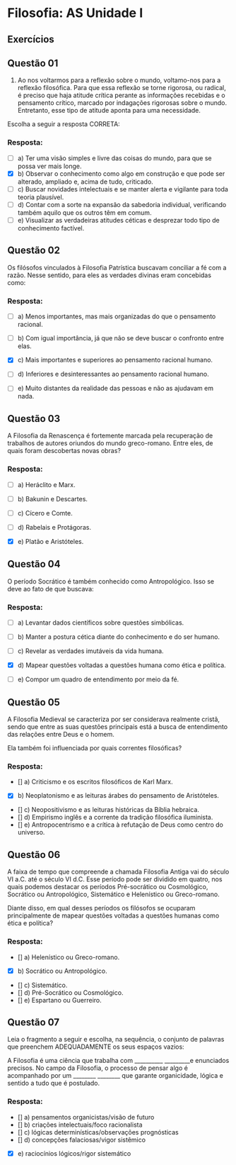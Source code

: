 # Filosofia: AS Unidade I

## Exercícios


## Questão 01 
01. Ao nos voltarmos para a reflexão sobre o mundo, voltamo-nos para a reflexão filosófica. Para que essa reflexão se torne rigorosa, ou radical, é preciso que haja atitude crítica perante as informações recebidas e o pensamento crítico, marcado por indagações rigorosas sobre o mundo. Entretanto, esse tipo de atitude aponta para uma necessidade.

Escolha a seguir a resposta CORRETA:

### Resposta:
- [ ] a) Ter uma visão simples e livre das coisas do mundo, para que se possa ver mais longe.
- [x] b) Observar o conhecimento como algo em construção e que pode ser alterado, ampliado e, acima de tudo, criticado.
- [ ] c) Buscar novidades intelectuais e se manter alerta e vigilante para toda teoria plausível.
- [ ] d) Contar com a sorte na expansão da sabedoria individual, verificando também aquilo que os outros têm em comum.
- [ ] e) Visualizar as verdadeiras atitudes céticas e desprezar todo tipo de conhecimento factível.

## Questão 02 
Os filósofos vinculados à Filosofia Patrística buscavam conciliar a fé com a razão.
Nesse sentido, para eles as verdades divinas eram concebidas como:

### Resposta:
- [ ] a) Menos importantes, mas mais organizadas do que o pensamento racional.
- [ ] b) Com igual importância, já que não se deve buscar o confronto entre elas.
- [x] c) Mais importantes e superiores ao pensamento racional humano.
- [ ] d) Inferiores e desinteressantes ao pensamento racional humano.
- [ ] e) Muito distantes da realidade das pessoas e não as ajudavam em nada.


## Questão 03 
A Filosofia da Renascença é fortemente marcada pela recuperação de trabalhos de autores oriundos do mundo greco-romano.
Entre eles, de quais foram descobertas novas obras?

### Resposta:
- [ ] a) Heráclito e Marx.
- [ ] b) Bakunin e Descartes.
- [ ] c) Cícero e Comte.
- [ ] d) Rabelais e Protágoras.
- [x] e) Platão e Aristóteles.


## Questão 04 
O período Socrático é também conhecido como Antropológico.
Isso se deve ao fato de que buscava:
 
### Resposta:
- [ ] a) Levantar dados científicos sobre questões simbólicas.
- [ ] b) Manter a postura cética diante do conhecimento e do ser humano.
- [ ] c) Revelar as verdades imutáveis da vida humana.
- [x] d) Mapear questões voltadas a questões humana como ética e política.
- [ ] e) Compor um quadro de entendimento por meio da fé.


## Questão 05
A Filosofia Medieval se caracteriza por ser considerava realmente cristã, sendo que entre as suas questões principais está a busca de entendimento das relações entre Deus e o homem.

Ela também foi influenciada por quais correntes filosóficas?

### Resposta:
- [] a) Criticismo e os escritos filosóficos de Karl Marx.
- [x] b) Neoplatonismo e as leituras árabes do pensamento de Aristóteles.
- [] c) Neopositivismo e as leituras históricas da Bíblia hebraica.
- [] d) Empirismo inglês e a corrente da tradição filosófica iluminista.
- [] e) Antropocentrismo e a crítica à refutação de Deus como centro do universo.



## Questão 06
A faixa de tempo que compreende a chamada Filosofia Antiga vai do século VI a.C. até o século VI d.C. Esse período pode ser dividido em quatro, nos quais podemos destacar os períodos Pré-socrático ou Cosmológico, Socrático ou Antropológico, Sistemático e Helenístico ou Greco-romano.

Diante disso, em qual desses períodos os filósofos se ocuparam principalmente de mapear questões voltadas a questões humanas como ética e política?

### Resposta:
- [] a) Helenístico ou Greco-romano.
- [x] b) Socrático ou Antropológico.
- [] c) Sistemático.
- [] d) Pré-Socrático ou Cosmológico.
- [] e) Espartano ou Guerreiro.


## Questão 07
Leia o fragmento a seguir e escolha, na sequência, o conjunto de palavras que preenchem ADEQUADAMENTE os seus espaços vazios:

A Filosofia é uma ciência que trabalha com __________ _________e enunciados precisos. No campo da Filosofia, o processo de pensar algo é acompanhado por um ________ ________ que garante organicidade, lógica e sentido a tudo que é postulado.

### Resposta:
- [] a) pensamentos organicistas/visão de futuro
- [] b) criações intelectuais/foco racionalista
- [] c) lógicas determinísticas/observações prognósticas
- [] d) concepções falaciosas/vigor sistêmico
- [x] e) raciocínios lógicos/rigor sistemático